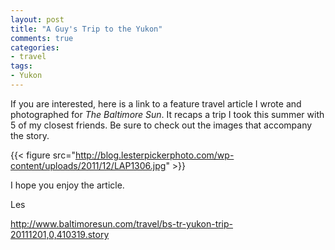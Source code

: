 ```yaml
---
layout: post
title: "A Guy's Trip to the Yukon"
comments: true
categories:
- travel
tags:
- Yukon
---
```

If you are interested, here is a link to a feature travel article I wrote and photographed for <em>The Baltimore Sun</em>. It recaps a trip I took this summer with 5 of my closest friends. Be sure to check out the images that accompany the story.

{{< figure src="http://blog.lesterpickerphoto.com/wp-content/uploads/2011/12/LAP1306.jpg" >}}

I hope you enjoy the article. 

Les

<a href="http://www.baltimoresun.com/travel/bs-tr-yukon-trip-20111201,0,410319.story">http://www.baltimoresun.com/travel/bs-tr-yukon-trip-20111201,0,410319.story</a>
